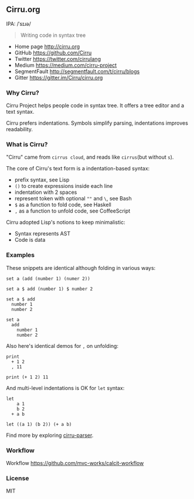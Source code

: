 
Cirru.org
------

IPA: /ˈsɪɹə/

> Writing code in syntax tree

* Home page http://cirru.org
* GitHub https://github.com/Cirru
* Twitter https://twitter.com/cirrulang
* Medium https://medium.com/cirru-project
* SegmentFault http://segmentfault.com/t/cirru/blogs
* Gitter https://gitter.im/Cirru/cirru.org

### Why Cirru?

Cirru Project helps people code in syntax tree. It offers a tree editor and a text syntax.

Cirru prefers indentations.
Symbols simplify parsing, indentations improves readability.

### What is Cirru?

"Cirru" came from `cirrus cloud`, and reads like `cirrus`(but without `s`).

The core of Cirru's text form is a indentation-based syntax:

* prefix syntax, see Lisp
* `()` to create expressions inside each line
* indentation with 2 spaces
* represent token with optional `""` and `\`, see Bash
* `$` as a function to fold code, see Haskell
* `,` as a function to unfold code, see CoffeeScript

Cirru adopted Lisp's notions to keep minimalistic:

* Syntax represents AST
* Code is data

### Examples

These snippets are identical although folding in various ways:

```cirru
set a (add (number 1) (numer 2))
```

```cirru
set a $ add (number 1) $ number 2
```

```cirru
set a $ add
  number 1
  number 2
```

```cirru
set a
  add
    number 1
    number 2
```

Also here's identical demos for `,` on unfolding:

```cirru
print
  + 1 2
  , 11
```

```cirru
print (+ 1 2) 11
```

And multi-level indentations is OK for `let` syntax:

```cirru
let
    a 1
    b 2
  + a b
```

```cirru
let ((a 1) (b 2)) (+ a b)
```

Find more by exploring [cirru-parser][parser].

[parser]: https://github.com/Cirru/cirru-parser/tree/master/cirru

### Workflow

Workflow https://github.com/mvc-works/calcit-workflow

### License

MIT
